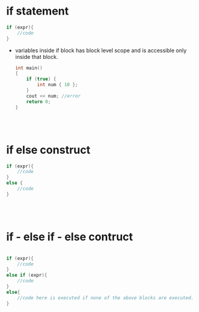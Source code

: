 # if statement

```cpp
if (expr){
    //code
}
```

- variables inside if block has block level scope and is accessible only inside that block.

  ```cpp
  int main()
  {
      if (true) {
          int num { 10 };
      }
      cout << num; //error
      return 0;
  }
  ```

  <br>
  <br>

# if else construct

```cpp
if (expr){
    //code
}
else {
    //code
}
```

<br>
<br>

# if - else if - else contruct

```cpp

if (expr){
    //code
}
else if (expr){
    //code
}
else{
    //code here is executed if none of the above blocks are executed.
}
```
